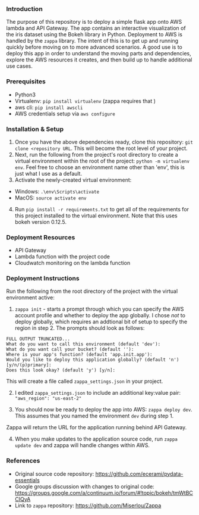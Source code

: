 
### Introduction

The purpose of this repository is to deploy a simple flask app onto AWS lambda and API Gateway. The app contains an interactive visualization of the iris dataset using the Bokeh library in Python. Deployment to AWS is handled by the `zappa` library. The intent of this is to get up and running quickly before moving on to more advanced scenarios. A good use is to deploy this app in order to understand the moving parts and dependencies, explore the AWS resources it creates, and then build up to handle additional use cases.   

### Prerequisites  

* Python3    
* Virtualenv: `pip install virtualenv` (zappa requires that )
* aws cli: `pip install awscli`  
* AWS credentials setup via `aws configure`  

### Installation & Setup

1) Once you have the above dependencies ready, clone this repository: `git clone <repository URL`. This will become the root level of your project.  
2) Next, run the following from the project's root directory to create a virtual environment within the root of the project: `python -m virtualenv env`. Feel free to choose an environment name other than 'env', this is just what I use as a default.  
3) Activate the newly-created virtual environment:  
  * Windows: `.\env\Scripts\activate`  
  * MacOS: `source activate env`  
4) Run `pip install -r requirements.txt` to get all of the requirements for this project installed to the virtual environment. Note that this uses bokeh version 0.12.5.  

### Deployment Resources  

* API Gateway  
* Lambda function with the project code  
* Cloudwatch monitoring on the lambda function  

### Deployment Instructions  

Run the following from the root directory of the project with the virtual environment active:  

1) `zappa init` - starts a prompt through which you can specify the AWS account profile and whether to deploy the app globally. I chose *not* to deploy globally, which requires an addtional bit of setup to specify the region in step 2. The prompts should look as follows:  

```
FULL OUTPUT TRUNCATED... 
What do you want to call this environment (default 'dev'):
What do you want call your bucket? (default ''):
Where is your app's function? (default 'app.init.app'):
Would you like to deploy this application globally? (default 'n') [y/n/(p)primary]:
Does this look okay? (default 'y') [y/n]:
```

This will create a file called `zappa_settings.json` in your project.  

2) I edited `zappa_settings.json` to include an additional key:value pair: `"aws_region": "us-east-2"`  

3) You should now be ready to deploy the app into AWS: `zappa deploy dev`. This assumes that you named the environment `dev` during step 1.  

Zappa will return the URL for the application running behind API Gateway.

4) When you make updates to the application source code, run `zappa update dev` and zappa will handle changes within AWS. 

### References
* Original source code repository: https://github.com/ecerami/pydata-essentials  
* Google groups discussion with changes to original code: https://groups.google.com/a/continuum.io/forum/#!topic/bokeh/tmWtBCCIQyA  
* Link to `zappa` repository: https://github.com/Miserlou/Zappa  

